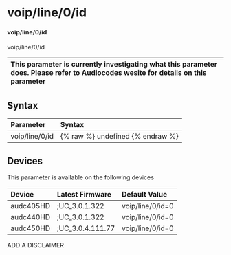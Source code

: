 ﻿---
description: voip/line/0/id
search: false
---

# voip/line/0/id

#### voip/line/0/id

voip/line/0/id


| This parameter is currently investigating what this parameter does. Please refer to Audiocodes wesite for details on this parameter | 
| :--- |

## Syntax
| Parameter | Syntax |
| :--- | :--- |
|voip/line/0/id | {% raw %} undefined {% endraw %}|

## Devices
This parameter is available on the following devices

| Device | Latest Firmware | Default Value |
|:---|:---|:---|
| audc405HD | ;UC_3.0.1.322 | voip/line/0/id=0 
| audc440HD | ;UC_3.0.1.322 | voip/line/0/id=0 
| audc450HD | ;UC_3.0.4.111.77 | voip/line/0/id=0 

ADD A DISCLAIMER
